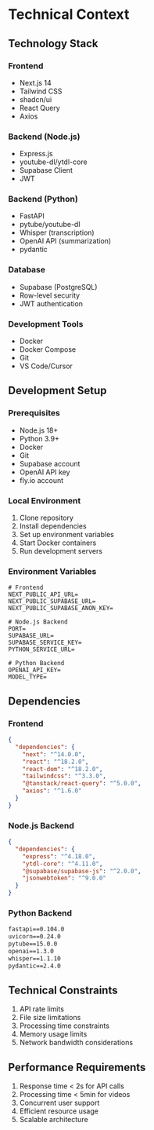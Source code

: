 # Technical Context

## Technology Stack

### Frontend
- Next.js 14
- Tailwind CSS
- shadcn/ui
- React Query
- Axios

### Backend (Node.js)
- Express.js
- youtube-dl/ytdl-core
- Supabase Client
- JWT

### Backend (Python)
- FastAPI
- pytube/youtube-dl
- Whisper (transcription)
- OpenAI API (summarization)
- pydantic

### Database
- Supabase (PostgreSQL)
- Row-level security
- JWT authentication

### Development Tools
- Docker
- Docker Compose
- Git
- VS Code/Cursor

## Development Setup

### Prerequisites
- Node.js 18+
- Python 3.9+
- Docker
- Git
- Supabase account
- OpenAI API key
- fly.io account

### Local Environment
1. Clone repository
2. Install dependencies
3. Set up environment variables
4. Start Docker containers
5. Run development servers

### Environment Variables
```env
# Frontend
NEXT_PUBLIC_API_URL=
NEXT_PUBLIC_SUPABASE_URL=
NEXT_PUBLIC_SUPABASE_ANON_KEY=

# Node.js Backend
PORT=
SUPABASE_URL=
SUPABASE_SERVICE_KEY=
PYTHON_SERVICE_URL=

# Python Backend
OPENAI_API_KEY=
MODEL_TYPE=
```

## Dependencies

### Frontend
```json
{
  "dependencies": {
    "next": "^14.0.0",
    "react": "^18.2.0",
    "react-dom": "^18.2.0",
    "tailwindcss": "^3.3.0",
    "@tanstack/react-query": "^5.0.0",
    "axios": "^1.6.0"
  }
}
```

### Node.js Backend
```json
{
  "dependencies": {
    "express": "^4.18.0",
    "ytdl-core": "^4.11.0",
    "@supabase/supabase-js": "^2.0.0",
    "jsonwebtoken": "^9.0.0"
  }
}
```

### Python Backend
```txt
fastapi==0.104.0
uvicorn==0.24.0
pytube==15.0.0
openai==1.3.0
whisper==1.1.10
pydantic==2.4.0
```

## Technical Constraints
1. API rate limits
2. File size limitations
3. Processing time constraints
4. Memory usage limits
5. Network bandwidth considerations

## Performance Requirements
1. Response time < 2s for API calls
2. Processing time < 5min for videos
3. Concurrent user support
4. Efficient resource usage
5. Scalable architecture 